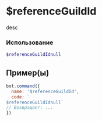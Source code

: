 # $referenceGuildId
desc
### Использование
```php
$referenceGuildIdnull
```

## Пример(ы)

```javascript
bot.command({
  name: '$referenceGuildId',
  code: `
$referenceGuildIdnull`
// Возвращает: ...
})
```